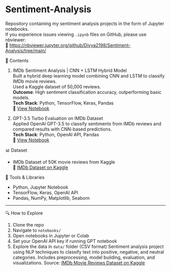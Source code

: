 # Sentiment-Analysis

Repository containing my sentiment analysis projects in the form of Jupyter notebooks.  
If you experience issues viewing `.ipynb` files on GitHub, please use nbviewer:  
🔗 https://nbviewer.jupyter.org/github/Divya2198/Sentiment-Analysis/tree/main/

📘 Contents

1. IMDb Sentiment Analysis | CNN + LSTM Hybrid Model  
Built a hybrid deep learning model combining CNN and LSTM to classify IMDb movie reviews.  
Used a Kaggle dataset of 50,000 reviews.  
**Outcome**: High sentiment classification accuracy, outperforming basic models.  
**Tech Stack**: Python, TensorFlow, Keras, Pandas  
📄 [View Notebook](https://github.com/Divya2198/Sentiment-Analysis/blob/main/Codebooks/CNN.ipynb)


2. GPT-3.5 Turbo Evaluation on IMDb Dataset  
Applied OpenAI GPT-3.5 to classify sentiments from IMDb reviews and compared results with CNN-based predictions.  
**Tech Stack**: Python, OpenAI API, Pandas  
📄 [View Notebook](https://github.com/Divya2198/Sentiment-Analysis/blob/main/Codebooks/chatGPT3.5-turbo.ipynb)



📊 Dataset

- IMDb Dataset of 50K movie reviews from Kaggle  
🔗 [IMDb Dataset on Kaggle](https://www.kaggle.com/datasets/lakshmi25npathi/imdb-dataset-of-50k-movie-reviews)

🧰 Tools & Libraries

- Python, Jupyter Notebook  
- TensorFlow, Keras, OpenAI API  
- Pandas, NumPy, Matplotlib, Seaborn  

---

🔍 How to Explore

1. Clone the repo  
2. Navigate to `notebooks/`  
3. Open notebooks in Jupyter or Colab  
4. Set your OpenAI API key if running GPT notebook  
5. Explore the data in `data/` folder (CSV format)
Sentiment analysis project using NLP techniques to classify text into positive, negative, and neutral categories. Includes preprocessing, model building, evaluation, and visualizations.
Source: [IMDb Movie Reviews Dataset on Kaggle](https://www.kaggle.com/datasets/lakshmi25npathi/imdb-dataset-of-50k-movie-reviews)
